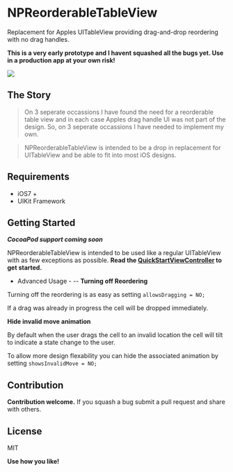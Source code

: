 NPReorderableTableView
=========

Replacement for Apples UITableView providing drag-and-drop reordering with no drag handles. 

**This is a very early prototype and I havent squashed all the bugs yet. Use in a production app at your own risk!**

[![](https://s3-us-west-1.amazonaws.com/nicholas-peterson-github/fast_demo.gif)](https://s3-us-west-1.amazonaws.com/nicholas-peterson-github/fast_demo.gif)

The Story
-----------
> On 3 seperate occassions I have found the need for a reorderable table view and in each case Apples drag handle UI was not part of the design. So, on 3 seperate occassions I have needed to implement my own.

> NPReorderableTableView is intended to be a drop in replacement for UITableView and be able to fit into most iOS designs. 

Requirements
----
- iOS7 +
- UIKit Framework

Getting Started
--------------
**_CocoaPod support coming soon_**

NPReorderableTableView is intended to be used like a regular UITableView with as few exceptions as possible.
**Read the [QuickStartViewController](https://github.com/NicholasPeterson/NPReorderableTableView/blob/master/NPReorderableTableView/QuickStartViewController.m) to get started.**

- Advanced Usage -
--
**Turning off Reordering**

Turning off the reordering is as easy as setting `allowsDragging = NO;`

If a drag was already in progress the cell will be dropped immediately.

**Hide invalid move animation**

By default when the user drags the cell to an invalid location the cell will tilt to indicate a state change to the user. 

To allow more design flexability you can hide the associated animation by setting `showsInvalidMove = NO;`


Contribution
----

**Contribution welcome.** If you squash a bug submit a pull request and share with others.

License
----

MIT

**Use how you like!**
